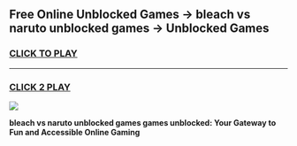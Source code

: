 
## Free Online Unblocked Games → bleach vs naruto unblocked games → Unblocked Games
<h3>
<a href="https://premium.freeplayer.one?title=bleach_vs_naruto_unblocked_games&ref=21F">CLICK TO PLAY</a></h3>
<hr>

<h3>
<a href="https://premium.freeplayer.one?title=bleach_vs_naruto_unblocked_games&ref=21F">CLICK 2 PLAY</a>
  
</h3>

<a href="https://premium.freeplayer.one?title=bleach_vs_naruto_unblocked_games&ref=21F/"><img src="https://clearcache.store/games.png"></a>


**bleach vs naruto unblocked games games unblocked: Your Gateway to Fun and Accessible Online Gaming**
